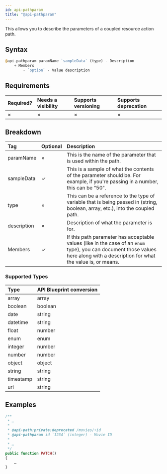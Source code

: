 ```yaml
---
id: api-pathparam
title: "@api-pathparam"
---
```


This allows you to describe the parameters of a coupled resource action path.

## Syntax
```php
@api-pathparam paramName `sampleData` (type) - Description
    + Members
        - `option` - Value description
```

## Requirements

| Required? | Needs a visibility | Supports versioning | Supports deprecation |
| :--- | :--- | :--- | :--- |
| × | × | × | × |

## Breakdown

| Tag | Optional | Description |
| :--- | :--- | :--- |
| paramName | × | This is the name of the parameter that is used within the path. |
| sampleData | ✓ | This is a sample of what the contents of the parameter should be. For example, if you're passing in a number, this can be "50". |
| type | × | This can be a reference to the type of variable that is being passed in (string, boolean, array, etc.), into the coupled path. |
| description | × | Description of what the parameter is for. |
| Members | ✓ | If this path parameter has acceptable values (like in the case of an `enum` type), you can document those values here along with a description for what the value is, or means. |

### Supported Types

| Type | API Blueprint conversion |
| :--- | :--- |
| array | array |
| boolean | boolean |
| date | string |
| datetime | string |
| float | number |
| enum | enum |
| integer | number |
| number | number |
| object | object |
| string | string |
| timestamp | string |
| uri | string |

## Examples
```php
/**
 * …
 *
 * @api-path:private:deprecated /movies/+id
 * @api-pathparam id `1234` (integer) - Movie ID
 *
 * …
 */
public function PATCH()
{
    …
}
```
